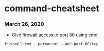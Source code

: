# command-cheatsheet

###  March 26, 2020 
- Give firewall access to port 80 using cmd
```
firewall-cmd --permanent --add-port-80/tcp
```
